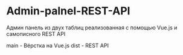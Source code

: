 # Admin-palnel-REST-API
Админ панель из двух таблиц реализованная с помощью Vue.js и самописного REST API

main - Вёрстка на Vue.js
dist - REST API
